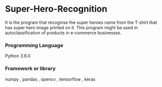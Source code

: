# Super-Hero-Recognition
It is the program that recognise the super heroes name from the T-shirt that has super hero image printed on it.
This program might be used in autoclassification of products in e-commerce businesses. 

### Programming Language
Python 3.6.0
### Framework or library
 numpy , pandas , opencv , tensorflow , keras
 


